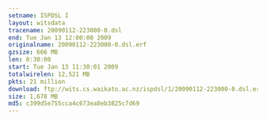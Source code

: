 ```yaml
---
setname: ISPDSL I
layout: witsdata
tracename: 20090112-223000-0.dsl
end: Tue Jan 13 12:00:00 2009
originalname: 20090112-223000-0.dsl.erf
gzsize: 666 MB
len: 0:30:00
start: Tue Jan 13 11:30:01 2009
totalwirelen: 12,521 MB
pkts: 21 million
download: ftp://wits.cs.waikato.ac.nz/ispdsl/1/20090112-223000-0.dsl.erf.gz
size: 1,678 MB
md5: c399d5e755cca4c673ea8eb3825c7d69
---
```

